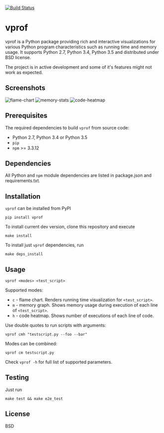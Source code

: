 [![Build Status](https://travis-ci.org/nvdv/vprof.svg?branch=master)](https://travis-ci.org/nvdv/vprof)

# vprof

vprof is a Python package providing rich and interactive visualizations for
various Python program characteristics such as running time and memory usage.
It supports Python 2.7, Python 3.4, Python 3.5 and distributed under BSD license.

The project is in active development and some of it's features might not work as
expected.

## Screenshots

![flame-chart](http://i.imgur.com/mbszOET.png?1)
![memory-stats](http://i.imgur.com/jTJGu2t.png?1)
![code-heatmap](http://i.imgur.com/0FNdQHN.png?1)

## Prerequisites
The required dependencies to build ```vprof``` from source code:
 * Python 2.7, Python 3.4 or Python 3.5
 * ```pip```
 * ```npm``` >= 3.3.12

## Dependencies
All Python and ```npm``` module dependencies are listed in package.json and requirements.txt.

## Installation
```vprof``` can be installed from PyPI

    pip install vprof

To install current dev version, clone this repository and execute

    make install

To install just ```vprof``` dependencies, run

    make deps_install


## Usage

    vprof <modes> <test_script>

Supported modes:

* ```c``` - flame chart. Renders running time visualization for ```<test_script>```.
* ```m``` - memory graph. Shows memory usage during execution of each line of ```<test_script>```.
* ```h``` - code heatmap. Shows number of executions of each line of code.

Use double quotes to run scripts with arguments:

    vprof cmh "testscript.py --foo --bar"

Modes can be combined:

    vprof cm testscript.py

Check ```vprof -h``` for full list of supported parameters.

## Testing
Just run

    make test && make e2e_test

## License
BSD
